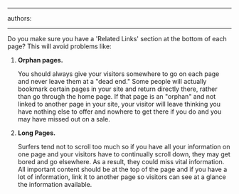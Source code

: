

---
authors:

---




<span class='intro'> <p> Do you make sure you have a 'Related Links' section at the bottom of each page? This will avoid problems like&#58; </p><ol><li><strong>Orphan pages.</strong>
      <p> 
          You should always give your visitors somewhere to go on each page and never leave them at a &quot;dead end.&quot; Some people will actually bookmark certain pages in your site and return directly there, rather than go through the home page. If that page is an &quot;orphan&quot; and not linked to another page in your site, your visitor will leave thinking you have nothing else to offer and nowhere to get there if you do and you may have missed out on a sale. </p></li><li><strong>Long Pages.</strong>
      <p> 
          Surfers tend not to scroll too much so if you have all your information on one page and your visitors have to continually scroll down, they may get bored and go elsewhere. As a result, they could miss vital information. All important content should be at the top of the page and if you have a lot of information, link it to another page so visitors can see at a glance the information available. </p></li></ol> </span>




